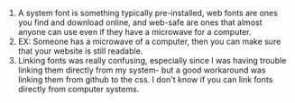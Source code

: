 1. A system font is something typically pre-installed, web fonts are ones you find and download online, and web-safe are ones that almost anyone can use even if they have a microwave for a computer. 
2. EX: Someone has a microwave of a computer, then you can make sure that your website is still readable. 
3. Linking fonts was really confusing, especially since I was having trouble linking them directly from my system- but a good workaround was linking them from github to the css. I don't know if you can link fonts directly from computer systems. 